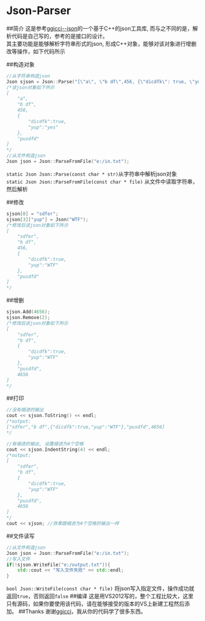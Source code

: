 # Json-Parser
##简介
这是参考[ggicci--json](https://github.com/ggicci/ggicci--json)的一个基于C++的json工具库, 而与之不同的是，解析代码是自己写的，参考的是接口的设计。<br>
其主要功能是能够解析字符串形式的json, 形成C++对象，能够对该对象进行增删改等操作，如下代码所示



##构造对象
```cpp
//从字符串构造json
Json sjson = Json::Parse("[\"a\", \"b df\",456, {\"dicdfk\": true, \"yup\" : \"yes\"} , \"pusdfd\"]");
/*该json对象如下所示
[
	"a",
	"b df",
	456,
	{
		"dicdfk":true,
		"yup":"yes"
	},
	"pusdfd"
]
*/
//从文件构造json
Json json = Json::ParseFromFile("e:/in.txt");
```
`static Json Json::Parse(const char * str)`从字符串中解析json对象<br>
`static Json Json::ParseFromFile(const char * file)` 从文件中读取字符串，然后解析

##修改
```cpp
sjson[0] = "sdfer";
sjson[3]["yup"] = Json("WTF");
/*修改后该json对象如下所示
[
	"sdfer",
	"b df",
	456,
	{
		"dicdfk":true,
		"yup":"WTF"
	},
	"pusdfd"
]
*/
```
##增删
```cpp
sjson.Add(4656);
sjson.Remove(2);
/*修改后该json对象如下所示
[
	"sdfer",
	"b df",
	{
		"dicdfk":true,
		"yup":"WTF"
	},
	"pusdfd",
	4656
]
*/
```
##打印	
```cpp
//没有缩进的输出
cout << sjson.ToString() << endl;
/*output:
["sdfer","b df",{"dicdfk":true,"yup":"WTF"},"pusdfd",4656]
*/

//有缩进的输出, 设置缩进为4个空格
cout << sjson.IndentString(4) << endl;
/*output:
[
	"sdfer",
	"b df",
	{
		"dicdfk":true,
		"yup":"WTF"
	},
	"pusdfd",
	4656
]
*/
cout << sjson; //效果跟缩进为4个空格的输出一样
```
##文件读写
```cpp
//从文件构造json
Json json = Json::ParseFromFile("e:/in.txt");
//写入文件
if(!sjson.WriteFile("e:/output.txt")){
	std::cout << "写入文件失败" << std::endl;
}
```
`bool Json::WriteFile(const char * file)` 将json写入指定文件，操作成功就返回`true`，否则返回`false`
##编译
这是用VS2012写的，整个工程比较大，这里只有源码，如果你要使用该代码，请在能够接受的版本的VS上新建工程然后添加。
##Thanks
谢谢[ggicci](https://github.com/ggicci)，我从你的代码学了很多东西。

